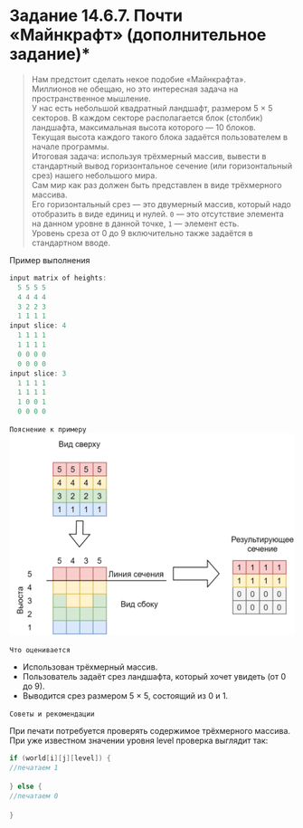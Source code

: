 # Задание 14.6.7. Почти «Майнкрафт» (дополнительное задание)*
>Нам предстоит сделать некое подобие «Майнкрафта». <br>
>Миллионов не обещаю, но это интересная задача на пространственное мышление. <br>
>У нас есть небольшой квадратный ландшафт, размером 5 × 5 секторов. В каждом секторе располагается блок (столбик) ландшафта, максимальная высота которого — 10 блоков. <br>
>Текущая высота каждого такого блока задаётся пользователем в начале программы. <br>
>Итоговая задача: используя трёхмерный массив, вывести в стандартный вывод горизонтальное сечение (или горизонтальный срез) нашего небольшого мира. <br>
>Сам мир как раз должен быть представлен в виде трёхмерного массива. <br>
>Его горизонтальный срез — это двумерный массив, который надо отобразить в виде единиц и нулей. `0` — это отсутствие элемента на данном уровне в данной точке, `1` — элемент есть. <br>
>Уровень среза от 0 до 9 включительно также задаётся в стандартном вводе.

Пример выполнения
```C++
input matrix of heights:
  5 5 5 5
  4 4 4 4
  3 2 2 3
  1 1 1 1
input slice: 4
  1 1 1 1
  1 1 1 1
  0 0 0 0
  0 0 0 0
input slice: 3
  1 1 1 1
  1 1 1 1
  1 0 0 1
  0 0 0 0
```
`Пояснение к примеру`
![Explanation for example](image3_5if2Azs.png)

`Что оценивается`

* Использован трёхмерный массив.
* Пользователь задаёт срез ландшафта, который хочет увидеть (от 0 до 9).
* Выводится срез размером 5 × 5, состоящий из 0 и 1.

`Советы и рекомендации`

При печати потребуется проверять содержимое трёхмерного массива. При уже известном значении уровня level проверка выглядит так:
```C++
if (world[i][j][level]) { 
//печатаем 1 

} else { 
//печатаем 0 

}
```
